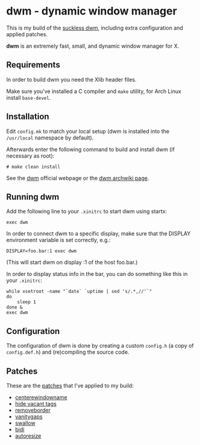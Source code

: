 # **dwm** - dynamic window manager

This is my build of the [suckless dwm](https://dwm.suckless.org/), including extra configuration and applied patches.

**dwm** is an extremely fast, small, and dynamic window manager for X.


## Requirements

In order to build dwm you need the Xlib header files.

Make sure you've installed a C compiler and `make` utility, for Arch Linux install `base-devel`.


## Installation

Edit `config.mk` to match your local setup (dwm is installed into
the `/usr/local` namespace by default).

Afterwards enter the following command to build and install dwm (if
necessary as root):

```
# make clean install
```

See the [dwm](https://dwm.suckless.org/) official webpage or the [dwm archwiki page](https://wiki.archlinux.org/title/Dwm).


## Running dwm

Add the following line to your `.xinitrc` to start dwm using startx:

```
exec dwm
```

In order to connect dwm to a specific display, make sure that
the DISPLAY environment variable is set correctly, e.g.:

```
DISPLAY=foo.bar:1 exec dwm
```

(This will start dwm on display :1 of the host foo.bar.)

In order to display status info in the bar, you can do something
like this in your `.xinitrc`:

```
while xsetroot -name "`date` `uptime | sed 's/.*,//'`"
do
    sleep 1
done &
exec dwm
```


## Configuration

The configuration of dwm is done by creating a custom `config.h` (a copy of `config.def.h`) and (re)compiling the source code.


## Patches

These are the [patches](https://dwm.suckless.org/patches/) that I've applied to my build:
- [centerewindowname](https://dwm.suckless.org/patches/centeredwindowname/dwm-centeredwindowname-20200723-f035e1e.diff)
- [hide vacant tags](https://dwm.suckless.org/patches/hide_vacant_tags/dwm-hide_vacant_tags-6.3.diff)
- [removeborder](https://dwm.suckless.org/patches/removeborder/dwm-removeborder-20220626-d3f93c7.diff)
- [vanitygaps](https://dwm.suckless.org/patches/vanitygaps/dwm-vanitygaps-20200610-f09418b.diff)
- [swallow](https://dwm.suckless.org/patches/swallow/dwm-swallow-6.3.diff)
- [bidi](https://dwm.suckless.org/patches/bidi/dwm-bidi-20220309-0386419.diff)
- [autoresize](https://dwm.suckless.org/patches/autoresize/dwm-autoresize-6.1.diff)

